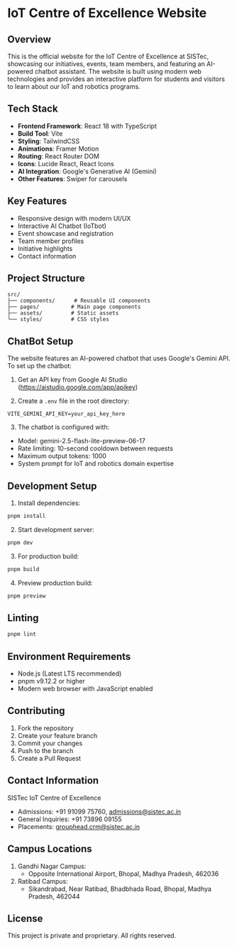 # IoT Centre of Excellence Website

## Overview
This is the official website for the IoT Centre of Excellence at SISTec, showcasing our initiatives, events, team members, and featuring an AI-powered chatbot assistant. The website is built using modern web technologies and provides an interactive platform for students and visitors to learn about our IoT and robotics programs.

## Tech Stack
- **Frontend Framework**: React 18 with TypeScript
- **Build Tool**: Vite
- **Styling**: TailwindCSS
- **Animations**: Framer Motion
- **Routing**: React Router DOM
- **Icons**: Lucide React, React Icons
- **AI Integration**: Google's Generative AI (Gemini)
- **Other Features**: Swiper for carousels

## Key Features
- Responsive design with modern UI/UX
- Interactive AI Chatbot (IoTbot)
- Event showcase and registration
- Team member profiles
- Initiative highlights
- Contact information

## Project Structure
```
src/
├── components/      # Reusable UI components
├── pages/          # Main page components
├── assets/         # Static assets
└── styles/         # CSS styles
```

## ChatBot Setup
The website features an AI-powered chatbot that uses Google's Gemini API. To set up the chatbot:

1. Get an API key from Google AI Studio (https://aistudio.google.com/app/apikey)

2. Create a `.env` file in the root directory:
```env
VITE_GEMINI_API_KEY=your_api_key_here
```

3. The chatbot is configured with:
- Model: gemini-2.5-flash-lite-preview-06-17
- Rate limiting: 10-second cooldown between requests
- Maximum output tokens: 1000
- System prompt for IoT and robotics domain expertise

## Development Setup

1. Install dependencies:
```bash
pnpm install
```

2. Start development server:
```bash
pnpm dev
```

3. For production build:
```bash
pnpm build
```

4. Preview production build:
```bash
pnpm preview
```

## Linting
```bash
pnpm lint
```

## Environment Requirements
- Node.js (Latest LTS recommended)
- pnpm v9.12.2 or higher
- Modern web browser with JavaScript enabled

## Contributing
1. Fork the repository
2. Create your feature branch
3. Commit your changes
4. Push to the branch
5. Create a Pull Request

## Contact Information
SISTec IoT Centre of Excellence
- Admissions: +91 91099 75760, admissions@sistec.ac.in
- General Inquiries: +91 73896 09155
- Placements: grouphead.crm@sistec.ac.in

## Campus Locations
1. Gandhi Nagar Campus:
   - Opposite International Airport, Bhopal, Madhya Pradesh, 462036
2. Ratibad Campus:
   - Sikandrabad, Near Ratibad, Bhadbhada Road, Bhopal, Madhya Pradesh, 462044

## License
This project is private and proprietary. All rights reserved.
